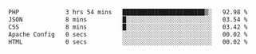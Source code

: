 
<!--START_SECTION:waka-->

```txt
PHP             3 hrs 54 mins   ███████████████████████▒░   92.98 %
JSON            8 mins          █░░░░░░░░░░░░░░░░░░░░░░░░   03.54 %
CSS             8 mins          █░░░░░░░░░░░░░░░░░░░░░░░░   03.42 %
Apache Config   0 secs          ░░░░░░░░░░░░░░░░░░░░░░░░░   00.02 %
HTML            0 secs          ░░░░░░░░░░░░░░░░░░░░░░░░░   00.02 %
```

<!--END_SECTION:waka-->
